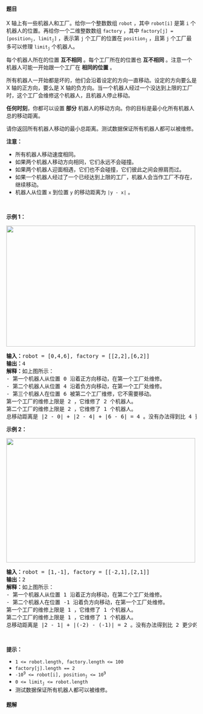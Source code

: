 #### 题目
<p>X 轴上有一些机器人和工厂。给你一个整数数组&nbsp;<code>robot</code>&nbsp;，其中&nbsp;<code>robot[i]</code>&nbsp;是第&nbsp;<code>i</code>&nbsp;个机器人的位置。再给你一个二维整数数组&nbsp;<code>factory</code>&nbsp;，其中&nbsp;<code>factory[j] = [position<sub>j</sub>, limit<sub>j</sub>]</code>&nbsp;，表示第 <code>j</code>&nbsp;个工厂的位置在&nbsp;<code>position<sub>j</sub></code>&nbsp;，且第 <code>j</code>&nbsp;个工厂最多可以修理&nbsp;<code>limit<sub>j</sub></code>&nbsp;个机器人。</p>

<p>每个机器人所在的位置 <strong>互不相同</strong>&nbsp;。每个工厂所在的位置也 <strong>互不相同</strong>&nbsp;。注意一个机器人可能一开始跟一个工厂在 <strong>相同的位置</strong>&nbsp;。</p>

<p>所有机器人一开始都是坏的，他们会沿着设定的方向一直移动。设定的方向要么是 X 轴的正方向，要么是 X 轴的负方向。当一个机器人经过一个没达到上限的工厂时，这个工厂会维修这个机器人，且机器人停止移动。</p>

<p><b>任何时刻</b>，你都可以设置&nbsp;<strong>部分</strong>&nbsp;机器人的移动方向。你的目标是最小化所有机器人总的移动距离。</p>

<p>请你返回所有机器人移动的最小总距离。测试数据保证所有机器人都可以被维修。</p>

<p><strong>注意：</strong></p>

<ul>
	<li>所有机器人移动速度相同。</li>
	<li>如果两个机器人移动方向相同，它们永远不会碰撞。</li>
	<li>如果两个机器人迎面相遇，它们也不会碰撞，它们彼此之间会擦肩而过。</li>
	<li>如果一个机器人经过了一个已经达到上限的工厂，机器人会当作工厂不存在，继续移动。</li>
	<li>机器人从位置&nbsp;<code>x</code> 到位置&nbsp;<code>y</code>&nbsp;的移动距离为&nbsp;<code>|y - x|</code>&nbsp;。</li>
</ul>

<p>&nbsp;</p>

<p><strong>示例 1：</strong></p>

<p><img alt="" src="https://pic.leetcode-cn.com/1667542978-utuiPv-image.png" style="width: 500px; height: 320px;" /></p>

<pre>
<b>输入：</b>robot = [0,4,6], factory = [[2,2],[6,2]]
<b>输出：</b>4
<b>解释：</b>如上图所示：
- 第一个机器人从位置 0 沿着正方向移动，在第一个工厂处维修。
- 第二个机器人从位置 4 沿着负方向移动，在第一个工厂处维修。
- 第三个机器人在位置 6 被第二个工厂维修，它不需要移动。
第一个工厂的维修上限是 2 ，它维修了 2 个机器人。
第二个工厂的维修上限是 2 ，它维修了 1 个机器人。
总移动距离是 |2 - 0| + |2 - 4| + |6 - 6| = 4 。没有办法得到比 4 更少的总移动距离。
</pre>

<p><strong>示例 2：</strong></p>

<p><img alt="" src="https://pic.leetcode-cn.com/1667542984-OAIRFN-image.png" style="width: 500px; height: 329px;" /></p>

<pre>
<b>输入：</b>robot = [1,-1], factory = [[-2,1],[2,1]]
<b>输出：</b>2
<b>解释：</b>如上图所示：
- 第一个机器人从位置 1 沿着正方向移动，在第二个工厂处维修。
- 第二个机器人在位置 -1 沿着负方向移动，在第一个工厂处维修。
第一个工厂的维修上限是 1 ，它维修了 1 个机器人。
第二个工厂的维修上限是 1 ，它维修了 1 个机器人。
总移动距离是 |2 - 1| + |(-2) - (-1)| = 2 。没有办法得到比 2 更少的总移动距离。
</pre>

<p>&nbsp;</p>

<p><strong>提示：</strong></p>

<ul>
	<li><code>1 &lt;= robot.length, factory.length &lt;= 100</code></li>
	<li><code>factory[j].length == 2</code></li>
	<li><code>-10<sup>9</sup> &lt;= robot[i], position<sub>j</sub> &lt;= 10<sup>9</sup></code></li>
	<li><code>0 &lt;= limit<sub>j</sub> &lt;= robot.length</code></li>
	<li>测试数据保证所有机器人都可以被维修。</li>
</ul>


 #### 题解